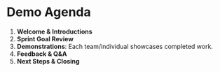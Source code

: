 # Demo Agenda

1.  **Welcome & Introductions**
2.  **Sprint Goal Review**
3.  **Demonstrations**: Each team/individual showcases completed work.
4.  **Feedback & Q&A**
5.  **Next Steps & Closing**
